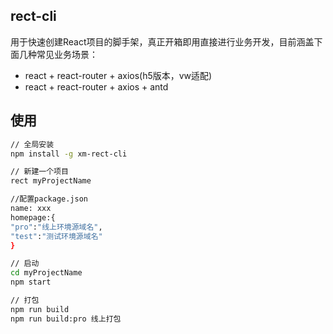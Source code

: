 ## rect-cli  
用于快速创建React项目的脚手架，真正开箱即用直接进行业务开发，目前涵盖下面几种常见业务场景：  
- react + react-router + axios(h5版本，vw适配)  
- react + react-router + axios + antd  


## 使用  
```sh
// 全局安装
npm install -g xm-rect-cli

// 新建一个项目
rect myProjectName

//配置package.json
name: xxx
homepage:{
"pro":"线上环境源域名",
"test":"测试环境源域名"  
}

// 启动
cd myProjectName
npm start

// 打包
npm run build
npm run build:pro 线上打包
```